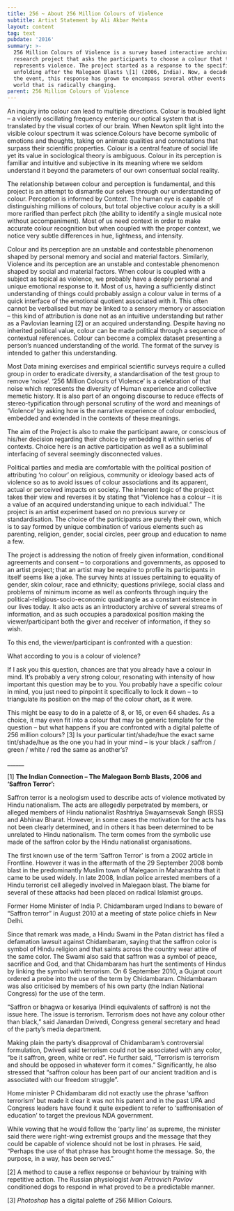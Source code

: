 ```yaml
---
title: 256 ~ About 256 Million Colours of Violence
subtitle: Artist Statement by Ali Akbar Mehta
layout: content
tag: text
pubdate: '2016'
summary: >-
  256 Million Colours of Violence is a survey based interactive archival
  research project that asks the participants to choose a colour that to them
  represents violence. The project started as a response to the specific events
  unfolding after the Malegaon Blasts \[1] (2006, India). Now, a decade after
  the event, this response has grown to encompass several other events in a
  world that is radically changing.
parent: 256 Million Colours of Violence
---
```

An inquiry into colour can lead to multiple directions. Colour is troubled light – a violently oscillating frequency entering our optical system that is translated by the visual cortex of our brain. When Newton split light into the visible colour spectrum it was science.Colours have become symbolic of emotions and thoughts, taking on animate qualities and connotations that surpass their scientific properties. Colour is a central feature of social life yet its value in sociological theory is ambiguous. Colour in its perception is familiar and intuitive and subjective in its meaning where we seldom understand it beyond the parameters of our own consentual social reality.

The relationship between colour and perception is fundamental, and this project is an attempt to dismantle our selves through our understanding of colour. Perception is informed by Context. The human eye is capable of distinguishing millions of colours, but total objective colour acuity is a skill more rarified than perfect pitch (the ability to identify a single musical note without accompaniment). Most of us need context in order to make accurate colour recognition but when coupled with the proper context, we notice very subtle differences in hue, lightness, and intensity.

Colour and its perception are an unstable and contestable phenomenon shaped by personal memory and social and material factors. Similarly, Violence and its perception are an unstable and contestable phenomenon shaped by social and material factors. When colour is coupled with a subject as topical as violence, we probably have a deeply personal and unique emotional response to it. Most of us, having a sufficiently distinct understanding of things could probably assign a colour value in terms of a quick interface of the emotional quotient associated with it. This often cannot be verbalised but may be linked to a sensory memory or association – this kind of attribution is done not as an intuitive understanding but rather as a Pavlovian learning \[2] or an acquired understanding. Despite having no inherited political value, colour can be made political through a sequence of contextual references. Colour can become a complex dataset presenting a person’s nuanced understanding of the world. The format of the survey is intended to gather this understanding.

Most Data mining exercises and empirical scientific surveys require a culled group in order to eradicate diversity, a standardisation of the test group to remove ‘noise’. ‘256 Million Colours of Violence’ is a celebration of that noise which represents the diversity of Human experience and collective memetic history. It is also part of an ongoing discourse to reduce effects of stereo-typification through personal scrutiny of the word and meanings of ‘Violence’ by asking how is the narrative experience of colour embodied, embedded and extended in the contexts of these meanings.

The aim of the Project is also to make the participant aware, or conscious of his/her decision regarding their choice by embedding it within series of contexts. Choice here is an active participation as well as a subliminal interfacing of several seemingly disconnected values.

Political parties and media are comfortable with the political position of attributing ‘no colour’ on religious, community or ideology based acts of violence so as to avoid issues of colour associations and its apparent, actual or perceived impacts on society. The inherent logic of the project takes their view and reverses it by stating that “Violence has a colour – it is a value of an acquired understanding unique to each individual.” The project is an artist experiment based on no previous survey or standardisation. The choice of the participants are purely their own, which is to say formed by unique combination of various elements such as parenting, religion, gender, social circles, peer group and education to name a few.

The project is addressing the notion of freely given information, conditional agreements and consent – to corporations and governments, as opposed to an artist project; that an artist may be require to profile its participants in itself seems like a joke. The survey hints at issues pertaining to equality of gender, skin colour, race and ethnicity; questions privilege, social class and problems of minimum income as well as confronts through inquiry the political-religious-socio-economic quadrangle as a constant existence in our lives today. It also acts as an introductory archive of several streams of information, and as such occupies a paradoxical position making the viewer/participant both the giver and receiver of information, if they so wish.

To this end, the viewer/participant is confronted with a question:

What according to you is a colour of violence?

If I ask you this question, chances are that you already have a colour in mind. It’s probably a very strong colour, resonating with intensity of how important this question may be to you. You probably have a specific colour in mind, you just need to pinpoint it specifically to lock it down – to triangulate its position on the map of the colour chart, as it were.

This might be easy to do in a palette of 8, or 16, or even 64 shades. As a choice, it may even fit into a colour that may be generic template for the question – but what happens if you are confronted with a digital palette of 256 million colours? \[3] Is your particular tint/shade/hue the exact same tint/shade/hue as the one you had in your mind – is your black / saffron / green / white / red the same as another’s?

\_\_\_\_\_\_



\[1] **The Indian Connection – The Malegaon Bomb Blasts, 2006 and ‘Saffron Terror’:**

Saffron terror is a neologism used to describe acts of violence motivated by Hindu nationalism. The acts are allegedly perpetrated by members, or alleged members of Hindu nationalist Rashtriya Swayamsevak Sangh (RSS) and Abhinav Bharat. However, in some cases the motivation for the acts has not been clearly determined, and in others it has been determined to be unrelated to Hindu nationalism. The term comes from the symbolic use made of the saffron color by the Hindu nationalist organisations.

The first known use of the term ‘Saffron Terror’ is from a 2002 article in Frontline. However it was in the aftermath of the 29 September 2008 bomb blast in the predominantly Muslim town of Malegaon in Maharashtra that it came to be used widely. In late 2008, Indian police arrested members of a Hindu terrorist cell allegedly involved in Malegaon blast. The blame for several of these attacks had been placed on radical Islamist groups.

Former Home Minister of India P. Chidambaram urged Indians to beware of “Saffron terror” in August 2010 at a meeting of state police chiefs in New Delhi.

Since that remark was made, a Hindu Swami in the Patan district has filed a defamation lawsuit against Chidambaram, saying that the saffron color is symbol of Hindu religion and that saints across the country wear attire of the same color. The Swami also said that saffron was a symbol of peace, sacrifice and God, and that Chidambaram has hurt the sentiments of Hindus by linking the symbol with terrorism. On 6 September 2010, a Gujarat court ordered a probe into the use of the term by Chidambaram. Chidambaram was also criticised by members of his own party (the Indian National Congress) for the use of the term.

“Saffron or bhagwa or kesariya (Hindi equivalents of saffron) is not the issue here. The issue is terrorism. Terrorism does not have any colour other than black,” said Janardan Dwivedi, Congress general secretary and head of the party’s media department.

Making plain the party’s disapproval of Chidambaram’s controversial formulation, Dwivedi said terrorism could not be associated with any color, “be it saffron, green, white or red”. He further said, “Terrorism is terrorism and should be opposed in whatever form it comes.” Significantly, he also stressed that “saffron colour has been part of our ancient tradition and is associated with our freedom struggle”.

Home minister P Chidambaram did not exactly use the phrase ‘saffron terrorism’ but made it clear it was not his patent and in the past UPA and Congress leaders have found it quite expedient to refer to ‘saffronisation of education’ to target the previous NDA government.

While vowing that he would follow the ‘party line’ as supreme, the minister said there were right-wing extremist groups and the message that they could be capable of violence should not be lost in phrases. He said, “Perhaps the use of that phrase has brought home the message. So, the purpose, in a way, has been served.”

\[2] A method to cause a reflex response or behaviour by training with repetitive action. The Russian physiologist _Ivan Petrovich Pavlov_ conditioned dogs to respond in what proved to be a predictable manner.

\[3] _Photoshop_ has a digital palette of 256 Million Colours.
